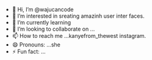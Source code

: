 - 👋 Hi, I’m @wajucancode
- 👀 I’m interested in sreating amazinh user inter faces.
- 🌱 I’m currently learning 
- 💞️ I’m looking to collaborate on ...
- 📫 How to reach me ...kanyefrom_thewest  instagram.
- 😄 Pronouns: ...she 
- ⚡ Fun fact: ...

<!---
wajucancode/wajucancode is a ✨ special ✨ repository because its `README.md` (this file) appears on your GitHub profile.
You can click the Preview link to take a look at your changes.
--->
